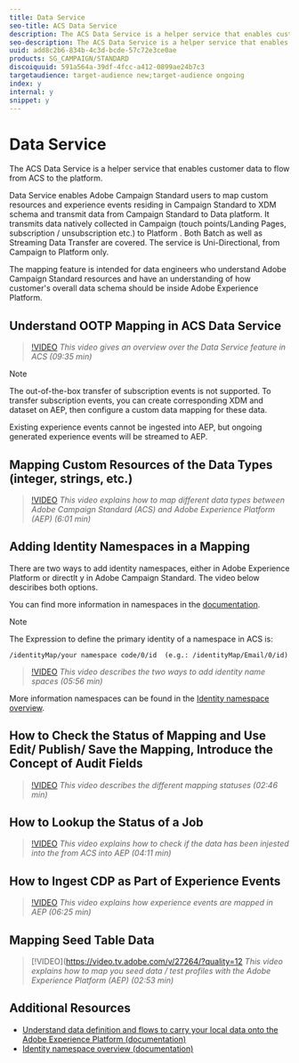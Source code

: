 ```yaml
---
title: Data Service
seo-title: ACS Data Service
description: The ACS Data Service is a helper service that enables customer data to flow from ACS to the platform
seo-description: The ACS Data Service is a helper service that enables customer data to flow from ACS to the platform
uuid: add8c2b6-834b-4c3d-bcde-57c72e3ce0ae
products: SG_CAMPAIGN/STANDARD
discoiquuid: 591a564a-39df-4fcc-a412-0899ae24b7c3
targetaudience: target-audience new;target-audience ongoing
index: y
internal: y
snippet: y
---
```


# Data Service

The ACS Data Service is a helper service that enables customer data to flow from ACS to the platform.

Data Service enables Adobe Campaign Standard users to map custom resources and experience events residing in Campaign Standard to XDM schema and transmit data from Campaign Standard to Data platform. It transmits data natively collected in Campaign (touch points/Landing Pages, subscription / unsubscription etc.) to Platform . Both Batch as well as Streaming Data Transfer are covered. The service is Uni-Directional, from Campaign to Platform only.

The mapping feature is intended for data engineers who understand Adobe Campaign Standard resources and have an understanding of how customer's overall data schema should be inside Adobe Experience Platform.

## Understand OOTP Mapping in ACS Data Service

>[!VIDEO](https://video.tv.adobe.com/v/27304/?quality=12)
*This video gives an overview over the Data Service feature in ACS (09:35 min)*

>[!NOTE]
>
>The out-of-the-box transfer of subscription events is not supported. To transfer subscription events, you can create corresponding XDM and dataset on AEP, then configure a custom data mapping for these data.
>
>Existing experience events cannot be ingested into AEP, but ongoing generated experience events will be streamed to AEP.

## Mapping Custom Resources of the Data Types (integer, strings, etc.)

>[!VIDEO](https://video.tv.adobe.com/v/27231/?quality=12)
*This video explains how to map different data types between Adobe Campaign Standard (ACS) and Adobe Experience Platform (AEP) (6:01 min)*

## Adding Identity Namespaces in a Mapping

There are two ways to add identity namespaces, either in Adobe Experience Platform or directlt y in Adobe Campaign Standard. The video below desciribes both options. 

You can find more information in namespaces in the [documentation](https://www.adobe.io/apis/experienceplatform/home/profile-identity-segmentation/profile-identity-segmentation-services.html#!api-specification/markdown/narrative/technical_overview/identity_namespace_overview/identity_namespace_overview.md).

>[!NOTE]
>
>The Expression to define the primary identity of a namespace in ACS is:
>
>`/identityMap/your namespace code/0/id  (e.g.: /identityMap/Email/0/id)`

>[!VIDEO](https://video.tv.adobe.com/v/27360/?quality=12)
*This video describes the two ways to add identity name spaces (05:56 min)*

More information namespaces can be found in the [Identity namespace overview](https://www.adobe.io/apis/experienceplatform/home/profile-identity-segmentation/profile-identity-segmentation-services.html#!api-specification/markdown/narrative/technical_overview/identity_namespace_overview/identity_namespace_overview.md).

## How to Check the Status of Mapping and Use Edit/ Publish/ Save the Mapping, Introduce the Concept of Audit Fields

>[!VIDEO](https://video.tv.adobe.com/v/27266/?quality=12)
*This video describes the different mapping statuses (02:46 min)*


## How to Lookup the Status of a Job

>[!VIDEO](https://video.tv.adobe.com/v/27268/?quality=12)
*This video explains how to check if the data has been injested into the from ACS into AEP (04:11 min)*

## How to Ingest CDP as Part of Experience Events

>[!VIDEO](https://video.tv.adobe.com/v/27265/?quality=12)
*This video explains how experience events are mapped in AEP (06:25 min)*

## Mapping Seed Table Data

>[!VIDEO](https://video.tv.adobe.com/v/27264/?quality=12
*This video explains how to map you seed data / test profiles with the Adobe Experience Platform (AEP) (02:53 min)*

## Additional Resources

* [Understand data definition and flows to carry your local data onto the Adobe Experience Platform (documentation)](https://docs.adobe.com/content/help/en/campaign/prerelease/administration/about.html)
* [Identity namespace overview (documentation)](https://www.adobe.io/apis/experienceplatform/home/profile-identity-segmentation/profile-identity-segmentation-services.html#!api-specification/markdown/narrative/technical_overview/identity_namespace_overview/identity_namespace_overview.md)
  